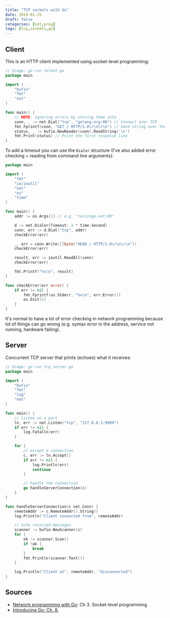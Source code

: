 ```yaml
---
title: "TCP sockets with Go"
date: 2019-01-25
draft: false
categories: [net,prog]
tags: [tcp,sockets,go]
---
```


## Client

This is an HTTP client implemented using socket-level programming:

```go
// Usage: go run telnet.go
package main

import (
    "bufio"
    "fmt"
    "net"
)

func main() {
    // NOTE: ignoring errors by storing them into _
    conn, _ := net.Dial("tcp", "golang.org:80") // Connect over TCP
    fmt.Fprintf(conn, "GET / HTTP/1.0\r\n\r\n") // Send string over the connection
    status, _ := bufio.NewReader(conn).ReadString('\n')
    fmt.Print(status) // Print the first response line
}
```

To add a timeout you can use the `Dialer` structure (I've also added error
checking + reading from command line arguments):

```go
package main

import (
    "fmt"
    "io/ioutil"
    "net"
    "os"
    "time"
)

func main() {
    addr := os.Args[1] // e.g. "reisinge.net:80"

    d := net.Dialer{Timeout: 2 * time.Second}
    conn, err := d.Dial("tcp", addr)
    checkError(err)

    _, err = conn.Write([]byte("HEAD / HTTP/1.0\r\n\r\n"))
    checkError(err)

    result, err := ioutil.ReadAll(conn)
    checkError(err)

    fmt.Printf("%s\n", result)
}

func checkError(err error) {
    if err != nil {
        fmt.Fprintf(os.Stderr, "%v\n", err.Error())
        os.Exit(1)
    }
}
```

It's normal to have a lot of error checking in network programming because lot
of things can go wrong (e.g. syntax error in the address, service not running,
hardware failing).

## Server

Concurrent TCP server that prints (echoes) what it receives:

```go
// Usage: go run tcp_server.go
package main

import (
    "bufio"
    "fmt"
    "log"
    "net"
)

func main() {
    // listen on a port
    ln, err := net.Listen("tcp", "127.0.0.1:9999")
    if err != nil {
        log.Fatalln(err)
    }

    for {
        // accept a connection
        c, err := ln.Accept()
        if err != nil {
            log.Println(err)
            continue
        }

        // handle the connection
        go handleServerConnection(c)
    }
}

func handleServerConnection(c net.Conn) {
    remoteAddr := c.RemoteAddr().String()
    log.Println("Client connected from", remoteAddr)

    // echo received messages
    scanner := bufio.NewScanner(c)
    for {
        ok := scanner.Scan()
        if !ok {
            break
        }
        fmt.Println(scanner.Text())
    }

    log.Println("Client at", remoteAddr, "disconnected")
}
```

## Sources

* [Network programming with
Go](https://www.apress.com/gp/book/9781484226919): Ch 3. Socket-level programming
* [Introducing Go: Ch. 8.](https://learning.oreilly.com/library/view/introducing-go/9781491941997/ch08.html)

